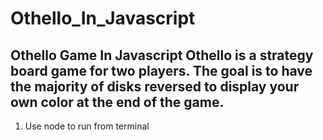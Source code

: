 # Othello_In_Javascript
Othello Game In Javascript
Othello is a strategy board game for two players. The goal is to have the majority of disks reversed to display your own color at the end of the game.
-----------------------------------
1. Use node to run from terminal
